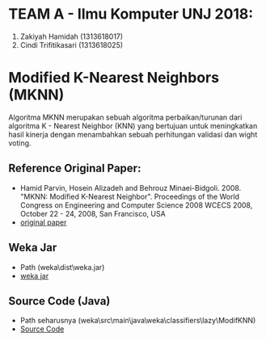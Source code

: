 # TEAM A - Ilmu Komputer UNJ 2018:
1. Zakiyah Hamidah (1313618017)
2. Cindi Trifitikasari (1313618025)

# Modified K-Nearest Neighbors (MKNN)
Algoritma MKNN merupakan sebuah algoritma perbaikan/turunan dari algoritma K - Nearest Neighbor (KNN) yang bertujuan untuk meningkatkan hasil kinerja dengan menambahkan sebuah perhitungan validasi dan wight voting.

## Reference Original Paper:
* Hamid Parvin, Hosein Alizadeh and Behrouz Minaei-Bidgoli. 2008. "MKNN: Modified K-Nearest Neighbor". Proceedings of the World Congress on Engineering and Computer Science 2008
WCECS 2008, October 22 - 24, 2008, San Francisco, USA
* [original paper](https://github.com/kiyahza27/MKNN-Algorithm/blob/main/Paper%20Original%20MKNN.pdf)
## Weka Jar
* Path (weka\dist\weka.jar)
* [weka jar](https://github.com/cinditrifs/MKNN-Algorithm/blob/main/weka/dist/weka.jar)
## Source Code (Java)
* Path seharusnya (weka\src\main\java\weka\classifiers\lazy\ModifKNN)
* [Source Code](https://github.com/cinditrifs/MKNN-Algorithm/blob/main/ModifKNN.java)

